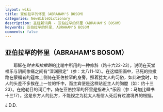 ```yaml
---
layout: wiki
title: 亚伯拉罕的怀里（ABRAHAM'S BOSOM）
categories: NewBibleDictionary
description: 圣经新词典 - 亚伯拉罕的怀里（ABRAHAM'S BOSOM）
keywords: 亚伯拉罕的怀里, ABRAHAM'S BOSOM
comments: false
---
```


## 亚伯拉罕的怀里（ABRAHAM'S BOSOM）

　　耶稣在*财主和拉撒路*的比喻中所用的一种修辞（路十六22-23），说明在天堂福乐与阴间惨痛之间有“深渊限定”（参：太八11-12）。在这幅图画中，已死的拉撒路在蒙福者的筵席上侧倚在亚伯拉罕的身旁。照着犹太人的习俗，如此进食时，每人的头差不多挨在上一位的怀中，而主宾便是这样贴近主人的胸膛（如：约十三23）。在他勒目的词汇中，倚在亚伯拉罕的怀里是指进入*乐园（参：马加比肆书十三17）。这是东方人的比方，不能视之为犹太人相信人死后有过渡境界的根据。

J.D.D.